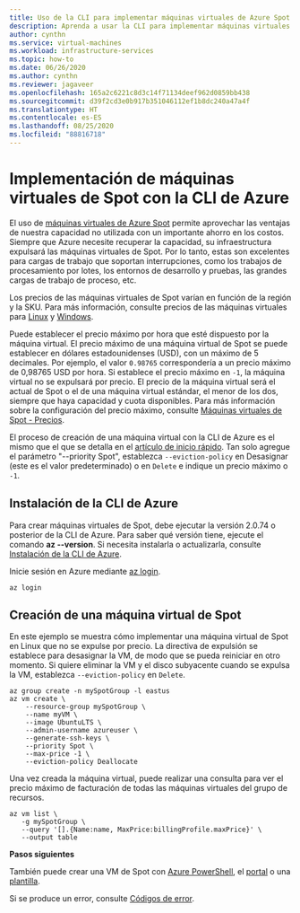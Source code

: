 ```yaml
---
title: Uso de la CLI para implementar máquinas virtuales de Azure Spot
description: Aprenda a usar la CLI para implementar máquinas virtuales de Azure Spot para ahorrar costos.
author: cynthn
ms.service: virtual-machines
ms.workload: infrastructure-services
ms.topic: how-to
ms.date: 06/26/2020
ms.author: cynthn
ms.reviewer: jagaveer
ms.openlocfilehash: 165a2c6221c8d3c14f71134deef962d0859bb438
ms.sourcegitcommit: d39f2cd3e0b917b351046112ef1b8dc240a47a4f
ms.translationtype: HT
ms.contentlocale: es-ES
ms.lasthandoff: 08/25/2020
ms.locfileid: "88816718"
---
```

# <a name="deploy-spot-vms-using-the-azure-cli"></a>Implementación de máquinas virtuales de Spot con la CLI de Azure

El uso de [máquinas virtuales de Azure Spot](spot-vms.md) permite aprovechar las ventajas de nuestra capacidad no utilizada con un importante ahorro en los costos. Siempre que Azure necesite recuperar la capacidad, su infraestructura expulsará las máquinas virtuales de Spot. Por lo tanto, estas son excelentes para cargas de trabajo que soportan interrupciones, como los trabajos de procesamiento por lotes, los entornos de desarrollo y pruebas, las grandes cargas de trabajo de proceso, etc.

Los precios de las máquinas virtuales de Spot varían en función de la región y la SKU. Para más información, consulte precios de las máquinas virtuales para [Linux](https://azure.microsoft.com/pricing/details/virtual-machines/linux/) y [Windows](https://azure.microsoft.com/pricing/details/virtual-machines/windows/). 

Puede establecer el precio máximo por hora que esté dispuesto por la máquina virtual. El precio máximo de una máquina virtual de Spot se puede establecer en dólares estadounidenses (USD), con un máximo de 5 decimales. Por ejemplo, el valor `0.98765` correspondería a un precio máximo de 0,98765 USD por hora. Si establece el precio máximo en `-1`, la máquina virtual no se expulsará por precio. El precio de la máquina virtual será el actual de Spot o el de una máquina virtual estándar, el menor de los dos, siempre que haya capacidad y cuota disponibles. Para más información sobre la configuración del precio máximo, consulte [Máquinas virtuales de Spot - Precios](../spot-vms.md#pricing).

El proceso de creación de una máquina virtual con la CLI de Azure es el mismo que el que se detalla en el [artículo de inicio rápido](./quick-create-cli.md). Tan solo agregue el parámetro "--priority Spot", establezca `--eviction-policy` en Desasignar (este es el valor predeterminado) o en `Delete` e indique un precio máximo o `-1`. 


## <a name="install-azure-cli"></a>Instalación de la CLI de Azure

Para crear máquinas virtuales de Spot, debe ejecutar la versión 2.0.74 o posterior de la CLI de Azure. Para saber qué versión tiene, ejecute el comando **az --version**. Si necesita instalarla o actualizarla, consulte [Instalación de la CLI de Azure](/cli/azure/install-azure-cli). 

Inicie sesión en Azure mediante [az login](/cli/azure/reference-index#az-login).

```azurecli
az login
```

## <a name="create-a-spot-vm"></a>Creación de una máquina virtual de Spot

En este ejemplo se muestra cómo implementar una máquina virtual de Spot en Linux que no se expulse por precio. La directiva de expulsión se establece para desasignar la VM, de modo que se pueda reiniciar en otro momento. Si quiere eliminar la VM y el disco subyacente cuando se expulsa la VM, establezca `--eviction-policy` en `Delete`.

```azurecli
az group create -n mySpotGroup -l eastus
az vm create \
    --resource-group mySpotGroup \
    --name myVM \
    --image UbuntuLTS \
    --admin-username azureuser \
    --generate-ssh-keys \
    --priority Spot \
    --max-price -1 \
    --eviction-policy Deallocate
```



Una vez creada la máquina virtual, puede realizar una consulta para ver el precio máximo de facturación de todas las máquinas virtuales del grupo de recursos.

```azurecli
az vm list \
   -g mySpotGroup \
   --query '[].{Name:name, MaxPrice:billingProfile.maxPrice}' \
   --output table
```

**Pasos siguientes**

También puede crear una VM de Spot con [Azure PowerShell](../windows/spot-powershell.md), el [portal](../windows/spot-portal.md) o una [plantilla](spot-template.md).

Si se produce un error, consulte [Códigos de error](../error-codes-spot.md?toc=%2fazure%2fvirtual-machines%2flinux%2ftoc.json).
